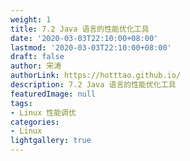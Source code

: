 ```yaml
---
weight: 1
title: 7.2 Java 语言的性能优化工具
date: '2020-03-03T22:10:00+08:00'
lastmod: '2020-03-03T22:10:00+08:00'
draft: false
author: 宋涛
authorLink: https://hotttao.github.io/
description: 7.2 Java 语言的性能优化工具
featuredImage: null
tags:
- Linux 性能调优
categories:
- Linux
lightgallery: true
---
```


<!-- more -->